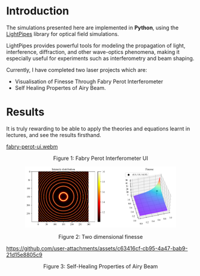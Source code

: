 # Introduction
The simulations presented here are implemented in **Python**, using the [LightPipes](https://opticspy.github.io/lightpipes/) library for optical field simulations.  

LightPipes provides powerful tools for modeling the propagation of light, interference, diffraction, and other wave-optics phenomena, making it especially useful for experiments such as interferometry and beam shaping.  

Currently, I have completed two laser projects which are:
- Visualisation of Finesse Through Fabry Perot Interferometer
- Self Healing Propertes of Airy Beam.

# Results
It is truly rewarding to be able to apply the theories and equations learnt in lectures, and see the results firsthand.

[fabry-perot-ui.webm](https://github.com/user-attachments/assets/900a239b-c53c-4b7d-8dec-965ec4bcb84a)


<p align="center">
Figure 1: Fabry Perot Interferometer UI
</p>

<p align="center">
  <img src="./images/fabry-perot-finesse-2.png" alt="img5" width="80%">
</p>
<p align="center">
Figure 2: Two dimensional finesse
</p>


https://github.com/user-attachments/assets/c63416cf-cb95-4a47-bab9-21d15e8805c9

<p align="center">
  Figure 3: Self-Healing Properties of Airy Beam
</p>
